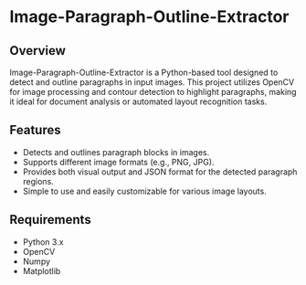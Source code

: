 # Image-Paragraph-Outline-Extractor

## Overview
Image-Paragraph-Outline-Extractor is a Python-based tool designed to detect and outline paragraphs in input images. This project utilizes OpenCV for image processing and contour detection to highlight paragraphs, making it ideal for document analysis or automated layout recognition tasks.

## Features

- Detects and outlines paragraph blocks in images.
- Supports different image formats (e.g., PNG, JPG).
- Provides both visual output and JSON format for the detected paragraph regions.
- Simple to use and easily customizable for various image layouts.

## Requirements

- Python 3.x
- OpenCV
- Numpy
- Matplotlib

